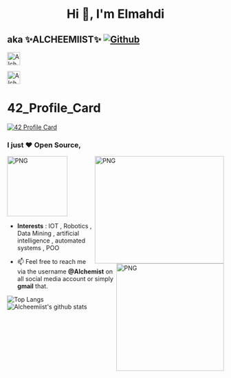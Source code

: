 <h1 align="center">Hi 👋, I'm Elmahdi </h1>
<p align="center">

## aka ✨ALCHEEMIIST✨ [![Github](https://img.shields.io/github/followers/Alcheemiist?label=Follow&style=social)](https://github.com/Alcheemiist)  

<a href=https://twitter.com/Elaazmi_ElMahdi target="blank"><img align="center" src=https://cdn.jsdelivr.net/npm/simple-icons@3.0.1/icons/twitter.svg alt="Alchemist" height="30" width="30" /> </a>
 
<a href=https://www.linkedin.com/in/elmahdi-elaazmi-80223015b/ target="blank"><img align="center" src=https://cdn.jsdelivr.net/npm/simple-icons@3.0.1/icons/linkedin.svg alt="Alchemist" height="30" width="30" /></a>
</p>

# 42_Profile_Card

[![42 Profile Card](https://1337-readme.vercel.app/api/profile?cursus=42&dark=true&login=eelaazmi)](https://github.com/mohouyizme/1337-readme)

### I just ❤ Open Source,

<img align='center' alt="PNG" src="https://media.giphy.com/media/S4GPjbl52nZN67l74l/giphy.gif" height="140" width="140"  />
<img align='right' alt="PNG" src="https://media.giphy.com/media/gU25raLP4pUu4/giphy.gif" height="250" width="300" />
<img align="right" alt="PNG" src="https://images.idgesg.net/images/article/2018/10/ai_robotics_analytics_data-scientist_mathematics_equation-100777424-large.jpg" height="250" width="250"/>



- **Interests** : IOT , Robotics , Data Mining , artificial intelligence , automated systems , POO 

- 📫 Feel free to reach me via the username **@Alchemist** on all social media account or simply **gmail** that.

<img alt="Top Langs" src="https://github-readme-stats.vercel.app/api/top-langs/?username=Alcheemiist&hide=html&title_color=ffffff&icon_color=ffffff&text_color=ffffff&bg_color=000000" ><img 
alt="Alcheemiist's github stats" src="https://github-readme-stats.vercel.app/api?username=Alcheemiist&amp;show_icons=true&amp;count_private=true&amp;line_height=40&show_icons=true&title_color=ffffff&icon_color=ffffff&text_color=ffffff&bg_color=000000">
